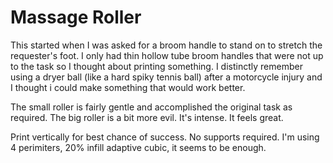 # Massage Roller

This started when I was asked for a broom handle to stand on to stretch the requester's foot. I only had thin hollow tube broom handles that were not up to the task so I thought about printing something. I distinctly remember using a dryer ball (like a hard spiky tennis ball) after a motorcycle injury and I thought i could make something that would work better.

The small roller is fairly gentle and accomplished the original task as required. The big roller is a bit more evil. It's intense. It feels great.

Print vertically for best chance of success. No supports required. I'm using 4 perimiters, 20% infill adaptive cubic, it seems to be enough.
